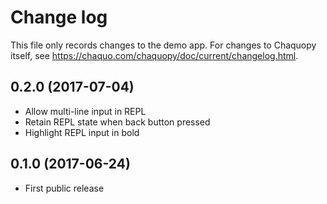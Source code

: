 # Change log

This file only records changes to the demo app. For changes to Chaquopy itself, see
https://chaquo.com/chaquopy/doc/current/changelog.html.

## 0.2.0 (2017-07-04)

* Allow multi-line input in REPL
* Retain REPL state when back button pressed
* Highlight REPL input in bold

## 0.1.0 (2017-06-24)

* First public release
